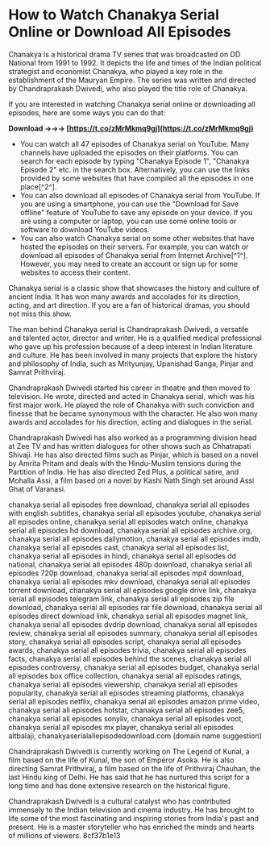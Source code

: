 
 
# How to Watch Chanakya Serial Online or Download All Episodes
 
Chanakya is a historical drama TV series that was broadcasted on DD National from 1991 to 1992. It depicts the life and times of the Indian political strategist and economist Chanakya, who played a key role in the establishment of the Mauryan Empire. The series was written and directed by Chandraprakash Dwivedi, who also played the title role of Chanakya.
 
If you are interested in watching Chanakya serial online or downloading all episodes, here are some ways you can do that:
 
**Download →→→ [https://t.co/zMrMkmq9gj](https://t.co/zMrMkmq9gj)**


 
- You can watch all 47 episodes of Chanakya serial on YouTube. Many channels have uploaded the episodes on their platforms. You can search for each episode by typing "Chanakya Episode 1", "Chanakya Episode 2" etc. in the search box. Alternatively, you can use the links provided by some websites that have compiled all the episodes in one place[^2^].
- You can also download all episodes of Chanakya serial from YouTube. If you are using a smartphone, you can use the "Download for Save offline" feature of YouTube to save any episode on your device. If you are using a computer or laptop, you can use some online tools or software to download YouTube videos.
- You can also watch Chanakya serial on some other websites that have hosted the episodes on their servers. For example, you can watch or download all episodes of Chanakya serial from Internet Archive[^1^]. However, you may need to create an account or sign up for some websites to access their content.

Chanakya serial is a classic show that showcases the history and culture of ancient India. It has won many awards and accolades for its direction, acting, and art direction. If you are a fan of historical dramas, you should not miss this show.

The man behind Chanakya serial is Chandraprakash Dwivedi, a versatile and talented actor, director and writer. He is a qualified medical professional who gave up his profession because of a deep interest in Indian literature and culture. He has been involved in many projects that explore the history and philosophy of India, such as Mrityunjay, Upanishad Ganga, Pinjar and Samrat Prithviraj.
 
Chandraprakash Dwivedi started his career in theatre and then moved to television. He wrote, directed and acted in Chanakya serial, which was his first major work. He played the role of Chanakya with such conviction and finesse that he became synonymous with the character. He also won many awards and accolades for his direction, acting and dialogues in the serial.
 
Chandraprakash Dwivedi has also worked as a programming division head at Zee TV and has written dialogues for other shows such as Chhatrapati Shivaji. He has also directed films such as Pinjar, which is based on a novel by Amrita Pritam and deals with the Hindu-Muslim tensions during the Partition of India. He has also directed Zed Plus, a political satire, and Mohalla Assi, a film based on a novel by Kashi Nath Singh set around Assi Ghat of Varanasi.
 
chanakya serial all episodes free download,  chanakya serial all episodes with english subtitles,  chanakya serial all episodes youtube,  chanakya serial all episodes online,  chanakya serial all episodes watch online,  chanakya serial all episodes hd download,  chanakya serial all episodes archive.org,  chanakya serial all episodes dailymotion,  chanakya serial all episodes imdb,  chanakya serial all episodes cast,  chanakya serial all episodes list,  chanakya serial all episodes in hindi,  chanakya serial all episodes dd national,  chanakya serial all episodes 480p download,  chanakya serial all episodes 720p download,  chanakya serial all episodes mp4 download,  chanakya serial all episodes mkv download,  chanakya serial all episodes torrent download,  chanakya serial all episodes google drive link,  chanakya serial all episodes telegram link,  chanakya serial all episodes zip file download,  chanakya serial all episodes rar file download,  chanakya serial all episodes direct download link,  chanakya serial all episodes magnet link,  chanakya serial all episodes dvdrip download,  chanakya serial all episodes review,  chanakya serial all episodes summary,  chanakya serial all episodes story,  chanakya serial all episodes script,  chanakya serial all episodes awards,  chanakya serial all episodes trivia,  chanakya serial all episodes facts,  chanakya serial all episodes behind the scenes,  chanakya serial all episodes controversy,  chanakya serial all episodes budget,  chanakya serial all episodes box office collection,  chanakya serial all episodes ratings,  chanakya serial all episodes viewership,  chanakya serial all episodes popularity,  chanakya serial all episodes streaming platforms,  chanakya serial all episodes netflix,  chanakya serial all episodes amazon prime video,  chanakya serial all episodes hotstar,  chanakya serial all episodes zee5,  chanakya serial all episodes sonyliv,  chanakya serial all episodes voot,  chanakya serial all episodes mx player,  chanakya serial all episodes altbalaji,  chanakyaserialallepisodedownload.com (domain name suggestion)
 
Chandraprakash Dwivedi is currently working on The Legend of Kunal, a film based on the life of Kunal, the son of Emperor Asoka. He is also directing Samrat Prithviraj, a film based on the life of Prithviraj Chauhan, the last Hindu king of Delhi. He has said that he has nurtured this script for a long time and has done extensive research on the historical figure.
 
Chandraprakash Dwivedi is a cultural catalyst who has contributed immensely to the Indian television and cinema industry. He has brought to life some of the most fascinating and inspiring stories from India's past and present. He is a master storyteller who has enriched the minds and hearts of millions of viewers.
 8cf37b1e13
 
